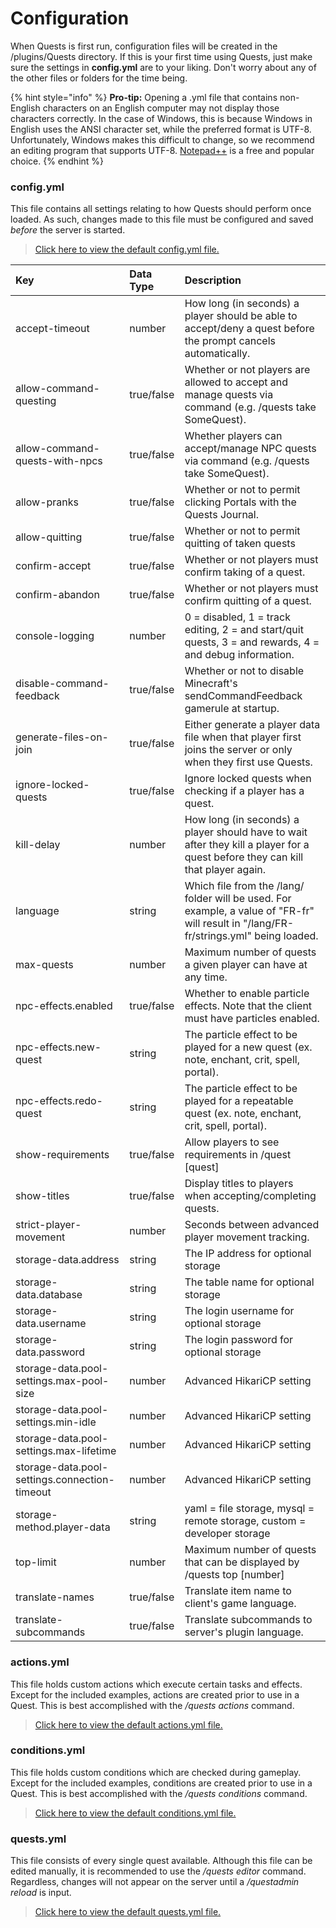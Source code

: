# Configuration

When Quests is first run, configuration files will be created in the /plugins/Quests directory. If this is your first time using Quests, just make sure the settings in **config.yml** are to your liking. Don't worry about any of the other files or folders for the time being.

{% hint style="info" %}
**Pro-tip:** Opening a .yml file that contains non-English characters on an English computer may not display those characters correctly. In the case of Windows, this is because Windows in English uses the ANSI character set, while the preferred format is UTF-8. Unfortunately, Windows makes this difficult to change, so we recommend an editing program that supports UTF-8. [Notepad++](https://notepad-plus-plus.org/) is a free and popular choice.
{% endhint %}

### config.yml

This file contains all settings relating to how Quests should perform once loaded. As such, changes made to this file must be configured and saved _before_ the server is started.

> [Click here to view the default config.yml file.](https://github.com/PikaMug/Quests/blob/master/main/src/main/resources/config.yml)

| Key | Data Type | Description |
| :--- | :--- | :--- |
| accept-timeout | number | How long \(in seconds\) a player should be able to accept/deny a quest before the prompt cancels automatically. |
| allow-command-questing | true/false | Whether or not players are allowed to accept and manage quests via command \(e.g. /quests take SomeQuest\). |
| allow-command-quests-with-npcs | true/false | Whether players can accept/manage NPC quests via command \(e.g. /quests take SomeQuest\). |
| allow-pranks | true/false | Whether or not to permit clicking Portals with the Quests Journal. |
| allow-quitting | true/false | Whether or not to permit quitting of taken quests |
| confirm-accept | true/false | Whether or not players must confirm taking of a quest. |
| confirm-abandon | true/false | Whether or not players must confirm quitting of a quest. |
| console-logging | number | 0 = disabled, 1 = track editing, 2 = and start/quit quests, 3 = and rewards, 4 = and debug information. |
| disable-command-feedback | true/false | Whether or not to disable Minecraft's sendCommandFeedback gamerule at startup. |
| generate-files-on-join | true/false | Either generate a player data file when that player first joins the server or only when they first use Quests. |
| ignore-locked-quests | true/false | Ignore locked quests when checking if a player has a quest. |
| kill-delay | number | How long \(in seconds\) a player should have to wait after they kill a player for a quest before they can kill that player again. |
| language | string | Which file from the /lang/ folder will be used. For example, a value of "FR-fr" will result in "/lang/FR-fr/strings.yml" being loaded. |
| max-quests | number | Maximum number of quests a given player can have at any time. |
| npc-effects.enabled | true/false | Whether to enable particle effects. Note that the client must have particles enabled. |
| npc-effects.new-quest | string | The particle effect to be played for a new quest \(ex. note, enchant, crit, spell, portal\). |
| npc-effects.redo-quest | string | The particle effect to be played for a repeatable quest \(ex. note, enchant, crit, spell, portal\). |
| show-requirements | true/false | Allow players to see requirements in /quest \[quest\] |
| show-titles | true/false | Display titles to players when accepting/completing quests. |
| strict-player-movement | number | Seconds between advanced player movement tracking. |
| storage-data.address | string | The IP address for optional storage |
| storage-data.database | string | The table name for optional storage |
| storage-data.username | string | The login username for optional storage |
| storage-data.password | string | The login password for optional storage |
| storage-data.pool-settings.max-pool-size | number | Advanced HikariCP setting |
| storage-data.pool-settings.min-idle | number | Advanced HikariCP setting |
| storage-data.pool-settings.max-lifetime | number | Advanced HikariCP setting |
| storage-data.pool-settings.connection-timeout | number | Advanced HikariCP setting |
| storage-method.player-data | string | yaml = file storage, mysql = remote storage, custom = developer storage |
| top-limit | number | Maximum number of quests that can be displayed by /quests top \[number\] |
| translate-names | true/false | Translate item name to client's game language. |
| translate-subcommands | true/false | Translate subcommands to server's plugin language. |

### actions.yml

This file holds custom actions which execute certain tasks and effects. Except for the included examples, actions are created prior to use in a Quest. This is best accomplished with the _/quests actions_ command.

> [Click here to view the default actions.yml file.](https://github.com/PikaMug/Quests/blob/master/main/src/main/resources/actions.yml)

### conditions.yml

This file holds custom conditions which are checked during gameplay. Except for the included examples, conditions are created prior to use in a Quest. This is best accomplished with the _/quests conditions_ command.

> [Click here to view the default conditions.yml file.](https://github.com/PikaMug/Quests/blob/master/main/src/main/resources/conditions.yml)

### quests.yml

This file consists of every single quest available. Although this file can be edited manually, it is recommended to use the _/quests editor_ command. Regardless, changes will not appear on the server until a _/questadmin reload_ is input.

> [Click here to view the default quests.yml file.](https://github.com/PikaMug/Quests/blob/master/main/src/main/resources/quests.yml)

